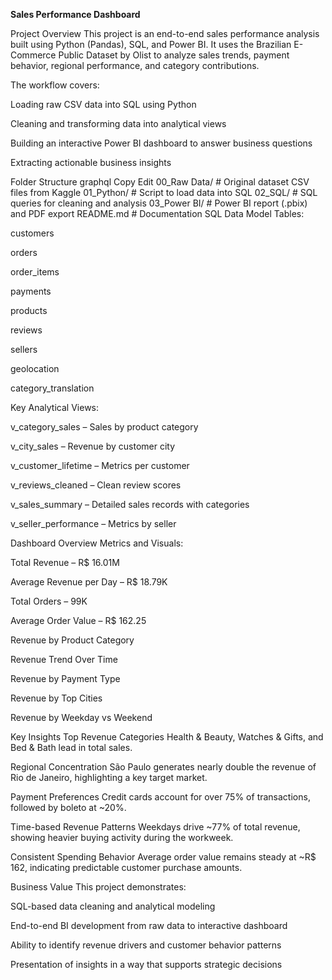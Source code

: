 **Sales Performance Dashboard**

Project Overview
This project is an end-to-end sales performance analysis built using Python (Pandas), SQL, and Power BI.
It uses the Brazilian E-Commerce Public Dataset by Olist to analyze sales trends, payment behavior, regional performance, and category contributions.

The workflow covers:

Loading raw CSV data into SQL using Python

Cleaning and transforming data into analytical views

Building an interactive Power BI dashboard to answer business questions

Extracting actionable business insights

Folder Structure
graphql
Copy
Edit
00_Raw Data/         # Original dataset CSV files from Kaggle
01_Python/           # Script to load data into SQL
02_SQL/              # SQL queries for cleaning and analysis
03_Power BI/         # Power BI report (.pbix) and PDF export
README.md            # Documentation
SQL Data Model
Tables:

customers

orders

order_items

payments

products

reviews

sellers

geolocation

category_translation

Key Analytical Views:

v_category_sales – Sales by product category

v_city_sales – Revenue by customer city

v_customer_lifetime – Metrics per customer

v_reviews_cleaned – Clean review scores

v_sales_summary – Detailed sales records with categories

v_seller_performance – Metrics by seller

Dashboard Overview
Metrics and Visuals:

Total Revenue – R$ 16.01M

Average Revenue per Day – R$ 18.79K

Total Orders – 99K

Average Order Value – R$ 162.25

Revenue by Product Category

Revenue Trend Over Time

Revenue by Payment Type

Revenue by Top Cities

Revenue by Weekday vs Weekend

Key Insights
Top Revenue Categories
Health & Beauty, Watches & Gifts, and Bed & Bath lead in total sales.

Regional Concentration
São Paulo generates nearly double the revenue of Rio de Janeiro, highlighting a key target market.

Payment Preferences
Credit cards account for over 75% of transactions, followed by boleto at ~20%.

Time-based Revenue Patterns
Weekdays drive ~77% of total revenue, showing heavier buying activity during the workweek.

Consistent Spending Behavior
Average order value remains steady at ~R$ 162, indicating predictable customer purchase amounts.

Business Value
This project demonstrates:

SQL-based data cleaning and analytical modeling

End-to-end BI development from raw data to interactive dashboard

Ability to identify revenue drivers and customer behavior patterns

Presentation of insights in a way that supports strategic decisions
